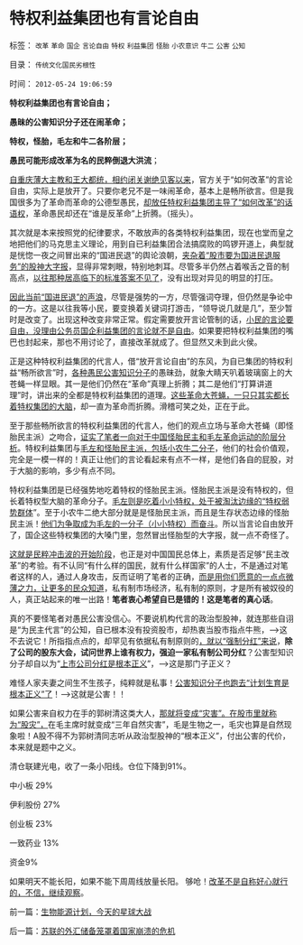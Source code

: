 # 特权利益集团也有言论自由

标签： `改革` `革命` `国企` `言论自由` `特权` `利益集团` `怪胎` `小农意识` `牛二` `公害` `公知` 

目录： `传统文化国民劣根性`

时间： `2012-05-24 19:06:59`

**特权利益集团也有言论自由；**

**愚昧的公害知识分子还在闹革命；**

**特权，怪胎，毛左和牛二各阶层；**

**愚民可能形成改革为名的民粹倒退大洪流**；

[自重庆薄大主教和王大都统，相约闭关谢绝见客以来](http://darthvad.blog.sohu.com/216124630.html)，官方关于“如何改革”的言论自由，实际上是放开了。只要你老兄不是一味闹革命，基本上是畅所欲言。但是我国很多为了革命而革命的公德型愚民，[却放任特权利益集团主导了“如何改革”的话语权](../../../2012/5/18/“如何改革”永远等价于“是否改革”；.md)，革命愚民却还在“谁是反革命”上折腾。（摇头）。

其次就是本来按照党的纪律要求，不敢放声的各类特权利益集团，现在也堂而皇之地把他们的马克思主义理论，用到自已利益集团合法搞腐败的鸣锣开道上，典型就是恍惚一夜之间冒出来的“国进民退”的舆论浪朝，[夹杂着“股市要为国进民退服务”的股神大字报](../../../2012/5/14/元首原则的两个凡是和拨乱反正.md)，显得非常刺眼，特别地刺耳。尽管多半仍然占着喉舌之音的制高点，[以往那种居高临下的标准答案不见了](../../../2012/4/22/个体价值观没有说服他人的义务.md)，没有出现对异见的明显的打压。

[因此当前“国进民退”的声浪](../../../2012/2/4/革命的最终目标为什么总是侵犯私有财产？.md)，尽管是强势的一方，尽管强词夺理，但仍然是争论中的一方。这是以往我等小民，要变换着关键词打游击，“领导说几就是几”，至少暂时是改变了。出现这种改变非常正常。假定需要放开言论管制的话，[小民的言论要自由，没理由公务员国企利益集团的言论就不是自由](../../../2011/11/2/言论自由是私有制的产物，公有制适用一言堂.md)。如果要把特权利益集团的嘴巴也封起来，那也不用讨论了，直接改革就成了。但显然又未到此火侯。

正是这种特权利益集团的代言人，借“放开言论自由”的东风，为自已集团的特权利益“畅所欲言”时，[各种愚民公害知识分子](../../../2012/5/21/“天赋人权”不是“老天爷安排好每个人的权利”.md)的愚昧劲，就象大睛天叭着玻璃窗上的大苍蝇一样显眼。其一是他们仍然在“革命”真理上折腾；其二是他们“打算讲道理”时，讲出来的全都是特权利益集团的道理。[这些革命大苍蝇，一只只其实都长着特权集团的大脑](../../../2012/2/29/阻碍民主进程的不是既得的利益者.md)，却一直为革命而折腾。滑稽可笑之处，正在于此。

至于那些畅所欲言的特权利益集团的代言人，他们的观点立场与革命大苍蝇（即怪胎民主派）之吻合，[证实了笔者一向对于中国怪胎民主和毛左革命运动的阶层分析](../../../2009/7/10/中国社会阶层的利益立场分析.md)。特权利益集团与[毛左和怪胎民主派，包括小农牛二分子](../../../2009/10/25/特权卫士生产线和怪胎民主派.md)，他们的社会价值观，完全是一模一样的！真正让他们的言论看起来有点不一样，是他们各自的屁股，对于大脑的影响，多少有点不同。

特权利益集团是已经强势地吃着特权的怪胎民主派。怪胎民主派是没有特权的，但长着特权型大脑的革命分子。[毛左则是吃着小小特权，处于被淘汰边缘的“特权弱势群体](http://darthvad.blog.sohu.com/132102470.html)”。至于小农牛二绝大部分就是是怪胎民主派，而且是生存状态边缘的怪胎民主派！[他们为争取成为毛左的一分子（小小特权）而奋斗](../../../2009/7/30/小小特权之多乎哉？不多也！.md)。所以当言论自由放开了，国企这些特权集团的大嗓门里，忽然冒出怪胎型的大字报，就一点不奇怪了。

[这就是民粹冲击波的开始阶段](../../../2011/11/6/私有制是大势所趋，言论自由就是大势所趋；.md)，也正是对中国国民总体上，素质是否足够“民主改革”的考验。有不认同“有什么样的国民，就有什么样国家”的人士，不是通过对笔者这样的人，通过人身攻击，反而证明了笔者的正确，[而是用你们愿意的一点点微薄之力，让更多的民众知道](http://hi.baidu.com/darthchn/blog/item/b6342def00e086242cf5340b.html)，私有制市场经济，私有制的原则，才是所有被奴役的人，真正站起来的唯一出路！**笔者衷心希望自已是错的！这是笔者的真心话**。

真的不要怪笔者对愚民公害没信心。不要说机构代言的政治型股神，就连那些自诩是“为民主代言”的公知，自已根本没有投资股市，却热衷当股市指点牛熊，——>这不去说它！所指指点点的，却罕见有依据私有制原则的[，就以“强制分红”来说](../../../2012/5/15/强制分红的含意是驱逐独立的民企.md)，**除了公司的股东大会，试问世界上谁有权力，强迫一家私有制公司分红**？公害型知识分子却自以为“[上市公司分红是根本正义](../../../2012/1/14/中国改革谨防改到印度失败的道路上.md)”，——>这是那门子正义？

难怪人家夫妻之间生不生孩子，纯粹就是私事！[公害知识分子也跑去“计划生育是根本正义”了](../../../2011/10/23/占用了国家的土地，贪污了自已的生命.md)！——>这就是公害！！

如果公害来自权力在手的郭树清这类大人，[那就将变成“灾害”。在股市里就称为“股灾”，](../../../2012/5/21/请观察“如何改革”十字路口中的公害知识分子；.md)在毛主席时就变成“三年自然灾害”，毛是生物之一，毛灾也算是自然现象啦！A股不得不为郭树清同志听从政治型股神的“根本正义”，付出公害的代价，本来就是题中之义。

清仓联建光电，收了一条小阳线。仓位下降到91%。

中小板 29%

伊利股份 27%

创业板 23%

一致药业 13%

资金9%

如果明天不能长阳，如果不能下周周线放量长阳。 够呛！[改革不是自称好心就行的，不信，继续观察](../../../2012/5/23/股神同志们，您爸一定叫李刚！.md)。



前一篇：[生物能源计划，今天的星球大战](../../../2012/5/24/生物能源计划，今天的星球大战.md)

后一篇：[苏联的外汇储备笼罩着国家崩溃的危机](../../../2012/5/25/苏联的外汇储备笼罩着国家崩溃的危机.md)